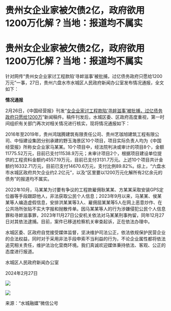 # 贵州女企业家被欠债2亿，政府欲用1200万化解？当地：报道均不属实

# 贵州女企业家被欠债2亿，政府欲用1200万化解？当地：报道均不属实

针对网传“贵州女企业家讨工程款陷‘寻衅滋事’被批捕，过亿债务政府只愿给1200万元”一事，27日，贵州六盘水市水城区人民政府新闻办公室发布情况通报，全文如下：

**情况通报**

2月26日，《中国经营报》刊发“[女企业家讨工程款陷‘寻衅滋事’被批捕，过亿债务政府只愿给1200万](https://news.qq.com/rain/a/20240225A06K4F00)”新闻稿件。稿件刊发后，水城区委、区政府高度重视，第一时间组织有关部门再次对相关情况进行核实，现将情况通报如下：

2016年至2019年，贵州鸿瑞腾建筑有限责任公司、贵州艺珈旭建筑工程有限公司、中恒建设集团分别承建的野玉海景区10个项目，项目实际负责人均为《中国经营报》所称女企业家马某某。10个项目中，经法院判决或审计的项目8个，金额11775.52万元，目前已支付11538.9万元；未审计项目2个，根据项目建设单位提供的工程资料金额约4557.19万元，目前已支付3131.7万元。上述10个项目共计金额约16332.71万元，目前已支付14670.6万元，支付比例89.82%。综上，“六盘水市水城区政府共欠企业约2.2亿元”，以及“区里要以1200万元化解所有2亿余元的债务”的报道均不属实。

2022年10月，马某某为讨要有争议的工程款雇佣耿某某、方某某采取安装GPS定位器等手段跟踪他人，非法获取公民个人信息；2023年9月以来，马某某、侯某某等人编造虚假信息，安排洪某某等3人、雇佣屈某某等5人在网上恶意炒作、在公共场所张贴不实大字报和抛散传单。因马某某等人的行为涉嫌侵犯公民个人信息罪和寻衅滋事罪，2023年11月27日公安机关依法对马某某刑事拘留，同年12月27日对其依法逮捕。目前，案件已移送检察机关审查起诉，正在依法办理中。

水城区委、区政府自觉接受媒体监督，坚决维护司法公正，依法依规保护民营企业的合法权益，同时对于采用非法手段申索不当利益的行为，不论企业属性都将依法追究相关责任，维护法治化营商环境。我们真诚欢迎媒体秉持依法、客观、公正的态度进行报道。

水城区人民政府新闻办公室

2024年2月27日

![](https://inews.gtimg.com/om_bt/OuYtwku2fshsJvMCBdlYYWTuvee3H6ioEO9TZmMeLsRacAA/1000)

![](https://inews.gtimg.com/om_bt/OXN3iUCj9FKCLbK98j9ZR5tR9iI9_NepHjo2rmB5wBrEEAA/1000)

来源：“水城融媒”微信公号

